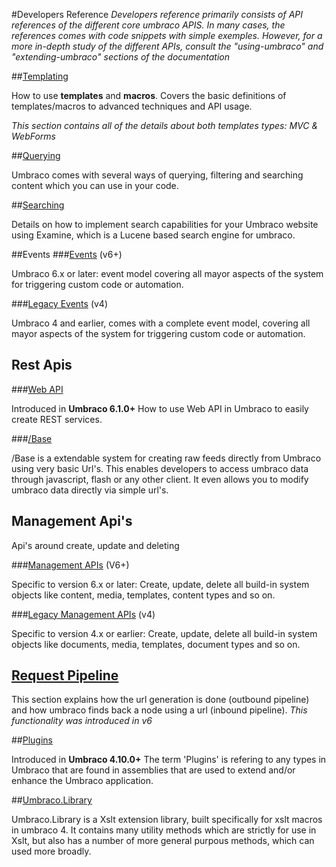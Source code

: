 #Developers Reference
_Developers reference primarily consists of API references of the different core umbraco APIS. In many cases, the references comes with code snippets with simple exemples. However, for a more in-depth study of the different APIs, consult the "using-umbraco" and "extending-umbraco" sections of the documentation_ 

##[Templating](Templating/index.md)

How to use **templates** and **macros**. Covers the basic definitions of templates/macros to advanced techniques and API usage.

*This section contains all of the details about both templates types: MVC & WebForms* 

##[Querying](Querying/index.md)

Umbraco comes with several ways of querying, filtering and searching content which you can use in your code.

##[Searching](Searching/index.md)

Details on how to implement search capabilities for your Umbraco website using Examine, which is a Lucene based search engine for umbraco.

##Events
###[Events](Events-v6/index.md) (v6+)

Umbraco 6.x or later: event model covering all mayor aspects of the system for triggering custom code or automation.  

###[Legacy Events](Events/index.md) (v4)

Umbraco 4 and earlier, comes with a complete event model, covering all mayor aspects of the system for triggering custom code or automation.

## Rest Apis

###[Web API](WebApi/index.md) 

Introduced in **Umbraco 6.1.0+**
How to use Web API in Umbraco to easily create REST services.

###[/Base](Api/Base/Index.md)

/Base is a extendable system for creating raw feeds directly from Umbraco using very basic Url's. This enables developers to access umbraco data through javascript, flash or any other client. It even allows you to modify umbraco data directly via simple url's.

## Management Api's

Api's around create, update and deleting  

###[Management APIs](Management-v6/index.md) (V6+)

Specific to version 6.x or later: Create, update, delete all build-in system objects like content, media, templates, content types and so on. 

###[Legacy Management APIs](Management/index.md)  (v4)

Specific to version 4.x or earlier: Create, update, delete all build-in system objects like documents, media, templates, document types and so on.

## [Request Pipeline](Request-Pipeline/index.md)
This section explains how the url generation is done (outbound pipeline) and how umbraco finds back a node using a url (inbound pipeline).
_This functionality was introduced in v6_

##[Plugins](Plugins/index.md) 

Introduced in **Umbraco 4.10.0+**
The term 'Plugins' is refering to any types in Umbraco that are found in assemblies that are used to extend and/or enhance the Umbraco application.

##[Umbraco.Library](Api/UmbracoLibrary/index.md)

Umbraco.Library is a Xslt extension library, built specifically for xslt macros in umbraco 4. It contains many utility methods which are strictly for use in Xslt, but also has a number of more general purpous methods, which can used more broadly.